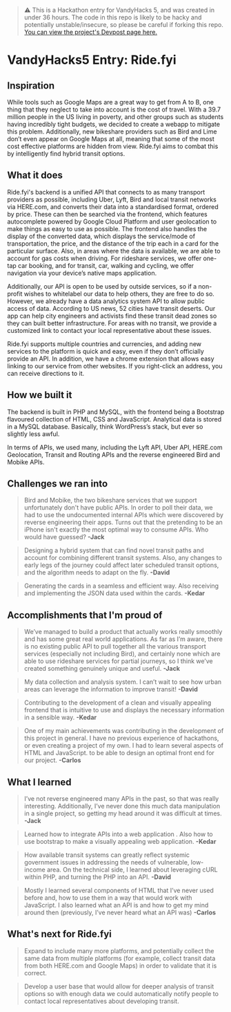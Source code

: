 > ⚠️ This is a Hackathon entry for VandyHacks 5, and was created in under 36 hours. The code in this repo is likely to be hacky and potentially unstable/insecure, so please be careful if forking this repo. [You can view the project's Devpost page here.](https://devpost.com/software/ride-fyi)

# VandyHacks5 Entry: Ride.fyi
## Inspiration
While tools such as Google Maps are a great way to get from A to B, one thing that they neglect to take into account is the cost of travel. With a 39.7 million people in the US living in poverty, and other groups such as students having incredibly tight budgets, we decided to create a webapp to mitigate this problem. Additionally, new bikeshare providers such as Bird and Lime don’t even appear on Google Maps at all, meaning that some of the most cost effective platforms are hidden from view. Ride.fyi aims to combat this by intelligently find hybrid transit options.

## What it does
Ride.fyi's backend is a unified API that connects to as many transport providers as possible, including Uber, Lyft, Bird and local transit networks via HERE.com, and converts their data into a standardised format, ordered by price. These can then be searched via the frontend, which features autocomplete powered by Google Cloud Platform and user geolocation to make things as easy to use as possible. The frontend also handles the display of the converted data, which displays the service/mode of transportation, the price, and the distance of the trip each in a card for the particular surface. Also, in areas where the data is available, we are able to account for gas costs when driving. For rideshare services, we offer one-tap car booking, and for transit, car, walking and cycling, we offer navigation via your device’s native maps application.

Additionally, our API is open to be used by outside services, so if a non-profit wishes to whitelabel our data to help others, they are free to do so. However, we already have a data analytics system API to allow public access of data. According to US news, 52 cities have transit deserts. Our app can help city engineers and activists find these transit dead zones so they can built better infrastructure. For areas with no transit, we provide a customized link to contact your local representative about these issues.

Ride.fyi supports multiple countries and currencies, and adding new services to the platform is quick and easy, even if they don’t officially provide an API. In addition, we have a chrome extension that allows easy linking to our service from other websites. If you right-click an address, you can receive directions to it.


## How we built it
The backend is built in PHP and MySQL, with the frontend being a Bootstrap flavoured collection of HTML, CSS and JavaScript. Analytical data is stored in a MySQL database. Basically, think WordPress’s stack, but ever so slightly less awful.

In terms of APIs, we used many, including the Lyft API, Uber API, HERE.com Geolocation, Transit and Routing APIs and the reverse engineered Bird and Mobike APIs.

## Challenges we ran into
> Bird and Mobike, the two bikeshare services that we support unfortunately don't have public APIs. In order to poll their data, we had to use the undocumented internal APIs which were discovered by reverse engineering their apps. Turns out that the pretending to be an iPhone isn't exactly the most optimal way to consume APIs. Who would have guessed? **-Jack**

> Designing a hybrid system that can find novel transit paths and account for combining different transit systems. Also, any changes to early legs of the journey could affect later scheduled transit options, and the algorithm needs to adapt on the fly. **-David**

> Generating the cards in a seamless and efficient way. Also receiving and implementing the JSON data used within the cards. **-Kedar**

## Accomplishments that I'm proud of
> We’ve managed to build a product that actually works really smoothly and has some great real world applications. As far as I’m aware, there is no existing public API to pull together all the various transport services (especially not including Bird), and certainly none which are able to use rideshare services for partial journeys, so I think we’ve created something genuinely unique and useful. **-Jack**

> My data collection and analysis system. I can’t wait to see how urban areas can leverage the information to improve transit! **-David**

> Contributing to the development of a clean and visually appealing frontend that is intuitive to use and displays the necessary information in a sensible way. **-Kedar**

> One of my main achievements was contributing in the development of this project in general. I have no previous experience of hackathons, or even creating a project of my own. I had to learn several aspects of HTML and JavaScript. to be able to design an optimal front end for our project. **-Carlos**

## What I learned
> I’ve not reverse engineered many APIs in the past, so that was really interesting. Additionally, I’ve never done this much data manipulation in a single project, so getting my head around it was difficult at times. **-Jack**

> Learned how to integrate APIs into a web application . Also how to use bootstrap to make a visually appealing web application. **-Kedar**

> How available transit systems can greatly reflect systemic government issues in addressing the needs of vulnerable, low-income area. On the technical side, I learned about leveraging cURL within PHP, and turning the PHP into an API. **-David**

> Mostly I learned several components of HTML that I’ve never used before and,  how to use them in a way that would work with JavaScript. I also learned what an API is and how to get my mind around then (previously, I’ve never heard what an API was)  **-Carlos**

## What's next for Ride.fyi
> Expand to include many more platforms, and potentially collect the same data from multiple platforms (for example, collect transit data from both HERE.com and Google Maps) in order to validate that it is correct.

> Develop a user base that would allow for deeper analysis of transit options so with enough data we could automatically notify people to contact local representatives about developing transit.
